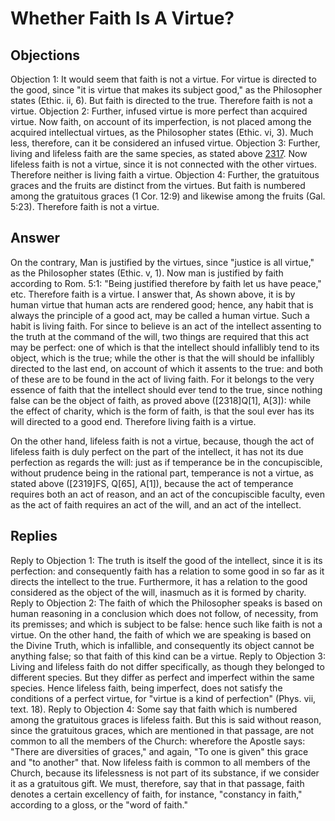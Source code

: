 # Whether Faith Is A Virtue?
## Objections
Objection 1: It would seem that faith is not a virtue. For virtue is directed to the good, since "it is virtue that makes its subject good," as the Philosopher states (Ethic. ii, 6). But faith is directed to the true. Therefore faith is not a virtue.
Objection 2: Further, infused virtue is more perfect than acquired virtue. Now faith, on account of its imperfection, is not placed among the acquired intellectual virtues, as the Philosopher states (Ethic. vi, 3). Much less, therefore, can it be considered an infused virtue.
Objection 3: Further, living and lifeless faith are the same species, as stated above [2317](A[4]). Now lifeless faith is not a virtue, since it is not connected with the other virtues. Therefore neither is living faith a virtue.
Objection 4: Further, the gratuitous graces and the fruits are distinct from the virtues. But faith is numbered among the gratuitous graces (1 Cor. 12:9) and likewise among the fruits (Gal. 5:23). Therefore faith is not a virtue.
## Answer
On the contrary, Man is justified by the virtues, since "justice is all virtue," as the Philosopher states (Ethic. v, 1). Now man is justified by faith according to Rom. 5:1: "Being justified therefore by faith let us have peace," etc. Therefore faith is a virtue.
I answer that, As shown above, it is by human virtue that human acts are rendered good; hence, any habit that is always the principle of a good act, may be called a human virtue. Such a habit is living faith. For since to believe is an act of the intellect assenting to the truth at the command of the will, two things are required that this act may be perfect: one of which is that the intellect should infallibly tend to its object, which is the true; while the other is that the will should be infallibly directed to the last end, on account of which it assents to the true: and both of these are to be found in the act of living faith. For it belongs to the very essence of faith that the intellect should ever tend to the true, since nothing false can be the object of faith, as proved above ([2318]Q[1], A[3]): while the effect of charity, which is the form of faith, is that the soul ever has its will directed to a good end. Therefore living faith is a virtue.

On the other hand, lifeless faith is not a virtue, because, though the act of lifeless faith is duly perfect on the part of the intellect, it has not its due perfection as regards the will: just as if temperance be in the concupiscible, without prudence being in the rational part, temperance is not a virtue, as stated above ([2319]FS, Q[65], A[1]), because the act of temperance requires both an act of reason, and an act of the concupiscible faculty, even as the act of faith requires an act of the will, and an act of the intellect.
## Replies
Reply to Objection 1: The truth is itself the good of the intellect, since it is its perfection: and consequently faith has a relation to some good in so far as it directs the intellect to the true. Furthermore, it has a relation to the good considered as the object of the will, inasmuch as it is formed by charity.
Reply to Objection 2: The faith of which the Philosopher speaks is based on human reasoning in a conclusion which does not follow, of necessity, from its premisses; and which is subject to be false: hence such like faith is not a virtue. On the other hand, the faith of which we are speaking is based on the Divine Truth, which is infallible, and consequently its object cannot be anything false; so that faith of this kind can be a virtue.
Reply to Objection 3: Living and lifeless faith do not differ specifically, as though they belonged to different species. But they differ as perfect and imperfect within the same species. Hence lifeless faith, being imperfect, does not satisfy the conditions of a perfect virtue, for "virtue is a kind of perfection" (Phys. vii, text. 18).
Reply to Objection 4: Some say that faith which is numbered among the gratuitous graces is lifeless faith. But this is said without reason, since the gratuitous graces, which are mentioned in that passage, are not common to all the members of the Church: wherefore the Apostle says: "There are diversities of graces," and again, "To one is given" this grace and "to another" that. Now lifeless faith is common to all members of the Church, because its lifelessness is not part of its substance, if we consider it as a gratuitous gift. We must, therefore, say that in that passage, faith denotes a certain excellency of faith, for instance, "constancy in faith," according to a gloss, or the "word of faith."